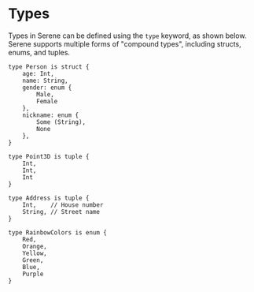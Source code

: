 # Types

Types in Serene can be defined using the `type` keyword, as shown below. Serene supports multiple forms of "compound types", including structs, enums, and tuples.

```
type Person is struct {
    age: Int,
    name: String,
    gender: enum {
        Male,
        Female
    },
    nickname: enum {
        Some (String),
        None
    },
}

type Point3D is tuple {
    Int,
    Int,
    Int
}

type Address is tuple {
    Int,    // House number
    String, // Street name
}

type RainbowColors is enum {
    Red,
    Orange,
    Yellow,
    Green,
    Blue,
    Purple
}
```

